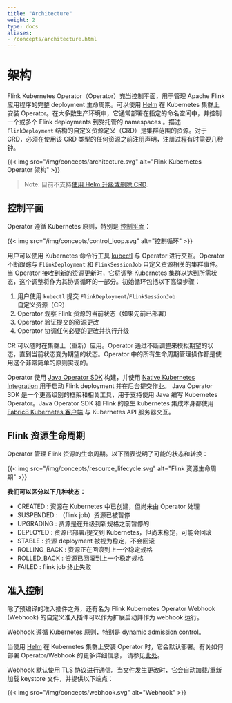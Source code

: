 ```yaml
---
title: "Architecture"
weight: 2
type: docs
aliases:
- /concepts/architecture.html
---
```

<!--
Licensed to the Apache Software Foundation (ASF) under one
or more contributor license agreements.  See the NOTICE file
distributed with this work for additional information
regarding copyright ownership.  The ASF licenses this file
to you under the Apache License, Version 2.0 (the
"License"); you may not use this file except in compliance
with the License.  You may obtain a copy of the License at

  http://www.apache.org/licenses/LICENSE-2.0

Unless required by applicable law or agreed to in writing,
software distributed under the License is distributed on an
"AS IS" BASIS, WITHOUT WARRANTIES OR CONDITIONS OF ANY
KIND, either express or implied.  See the License for the
specific language governing permissions and limitations
under the License.
-->

<a name="architecture"></a>

# 架构

Flink Kubernetes Operator（Operator）充当控制平面，用于管理 Apache Flink 应用程序的完整 deployment 生命周期。可以使用 [Helm](https://helm.sh) 在 Kubernetes 集群上安装 Operator。在大多数生产环境中，它通常部署在指定的命名空间中，并控制一个或多个 Flink deployments 到受托管的 namespaces 。描述 `FlinkDeployment` 结构的自定义资源定义（CRD）是集群范围的资源。对于 CRD，必须在使用该 CRD 类型的任何资源之前注册声明，注册过程有时需要几秒钟。

{{< img src="/img/concepts/architecture.svg" alt="Flink Kubernetes Operator 架构" >}}
> Note: 目前不支持[使用 Helm 升级或删除 CRD](https://helm.sh/docs/chart_best_practices/custom_resource_definitions/).

<a name="control-loop"></a>

## 控制平面
Operator 遵循 Kubernetes 原则，特别是 [控制平面](https://kubernetes.io/docs/concepts/architecture/controller/)：

{{< img src="/img/concepts/control_loop.svg" alt="控制循环" >}}

用户可以使用 Kubernetes 命令行工具 [kubectl](https://kubernetes.io/docs/tasks/tools/) 与 Operator 进行交互。Operator 不断跟踪与 `FlinkDeployment` 和 `FlinkSessionJob` 自定义资源相关的集群事件。当 Operator 接收到新的资源更新时，它将调整 Kubernetes 集群以达到所需状态，这个调整将作为其协调循环的一部分。初始循环包括以下高级步骤：

1. 用户使用 `kubectl` 提交 `FlinkDeployment`/`FlinkSessionJob` 自定义资源（CR）
2. Operator 观察 Flink 资源的当前状态（如果先前已部署）
3. Operator 验证提交的资源更改
4. Operator 协调任何必要的更改并执行升级

CR 可以随时在集群上（重新）应用。Operator 通过不断调整来模拟期望的状态，直到当前状态变为期望的状态。Operator 中的所有生命周期管理操作都是使用这个非常简单的原则实现的。

Operator 使用 [Java Operator SDK](https://github.com/java-operator-sdk/java-operator-sdk) 构建，并使用 [Native Kubernetes Integration](https://nightlies.apache.org/flink/flink-docs-master/docs/deployment/resource-providers/native_kubernetes/) 用于启动 Flink deployment 并在后台提交作业。
Java Operator SDK 是一个更高级别的框架和相关工具，用于支持使用 Java 编写 Kubernetes Operator。Java Operator SDK 和 Flink 的原生 kubernetes 集成本身都使用 [Fabric8 Kubernetes 客户端](https://github.com/fabric8io/kubernetes-client) 与 Kubernetes API 服务器交互。

<a name="flink-resource-lifecycle"></a>

## Flink 资源生命周期

Operator 管理 Flink 资源的生命周期。以下图表说明了可能的状态和转换：

{{< img src="/img/concepts/resource_lifecycle.svg" alt="Flink 资源生命周期" >}}


**我们可以区分以下几种状态：**

  - CREATED : 资源在 Kubernetes 中已创建，但尚未由 Operator 处理
  - SUSPENDED : （flink job）资源已被暂停
  - UPGRADING : 资源是在升级到新规格之前暂停的
  - DEPLOYED : 资源已部署/提交到 Kubernetes，但尚未稳定，可能会回滚
  - STABLE : 资源 deployment 被视为稳定，不会回滚
  - ROLLING_BACK : 资源正在回滚到上一个稳定规格
  - ROLLED_BACK : 资源已回滚到上一个稳定规格
  - FAILED : flink job 终止失败

<a name="admission-control"></a>

## 准入控制

除了预编译的准入插件之外，还有名为 Flink Kubernetes Operator Webhook (Webhook) 的自定义准入插件可以作为扩展启动并作为 webhook 运行。

Webhook 遵循 Kubernetes 原则，特别是 [dynamic admission control](https://kubernetes.io/docs/reference/access-authn-authz/extensible-admission-controllers/)。

当使用 [Helm](https://helm.sh) 在 Kubernetes 集群上安装 Operator 时，它会默认部署。有关如何部署 Operator/Webhook 的更多详细信息，
请参见[此处](https://nightlies.apache.org/flink/flink-kubernetes-operator-docs-main/docs/try-flink-kubernetes-operator/quick-start/#deploying-the-operator)。

Webhook 默认使用 TLS 协议进行通信。当文件发生更改时，它会自动加载/重新加载 keystore 文件，并提供以下端点：

{{< img src="/img/concepts/webhook.svg" alt="Webhook" >}}

